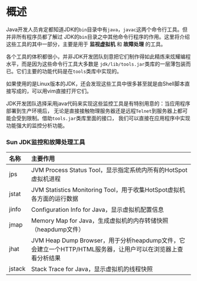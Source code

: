 概述
======================================================
Java开发人员肯定都知道JDK的`bin`目录中有`java`，`javac`这两个命令行工具。但并非所有程序员都了解过
JDK的`bin`目录之中其他命令行程序的作用。这里将介绍这些工具的其中一部分，主要是用于 **监视虚拟机** 和 **故障处理**
的工具。

各个工具的体积都很小，并非JDK开发团队刻意把它们制作得如此精炼来炫耀编程水平，而是因为这些命令行工具大多数是
`jdk/lib/tools.jar`类库的一层薄包装而已。它们主要的功能代码是在`tools`类库中实现的。

如果使用的是Linux版本的JDK，还会发现这些工具中很多甚至就是由Shell脚本直接写成的，可以用vim直接打开它们。

JDK开发团队选择采用java代码来实现这些监控工具是有特别用意的：当应用程序部署到生产环境后，
无论是直接接触物理服务器还是远程`Telnet`到服务器上都可能会受到限制。借助`tools.jar`类库里面的接口，
我们可以直接在应用程序中实现功能强大的监控分析功能。

### Sun JDK监控和故障处理工具
| 名称 | 主要作用 |
| :------------- | :------------- |
| jps | JVM Process Status Tool，显示指定系统内所有的HotSpot虚拟机进程 |
| jstat | JVM Statistics Monitoring Tool，用于收集HotSpot虚拟机各方面的运行数据 |
| jinfo | Configuration Info for Java，显示虚拟机配置信息 |
| jmap | Memory Map for Java，生成虚拟机的内存转储快照（heapdump文件）|
| jhat | JVM Heap Dump Browser，用于分析heapdump文件，它会建立一个HTTP/HTML服务器，让用户可以在浏览器上查看分析结果 |
| jstack | Stack Trace for Java，显示虚拟机的线程快照 |
